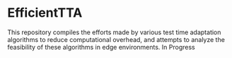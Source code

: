 # EfficientTTA
This repository compiles the efforts made by various test time adaptation algorithms to reduce computational overhead, and attempts to analyze the feasibility of these algorithms in edge environments.
In Progress
